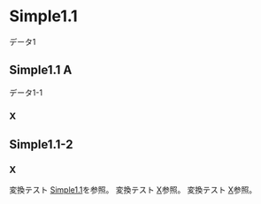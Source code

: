 <!-- test/data/simple1.md -->
# Simple1.1 <a id="SS_1"></a>
データ1

## Simple1.1 A <a id="SS_1_1"></a>
データ1-1

### X <a id="SS_1_1_1"></a>

## Simple1.1-2 <a id="SS_1_2"></a>
### X <a id="SS_1_2_1"></a>
変換テスト [Simple1.1](simple1_anchor.md#SS_1)を参照。
変換テスト [X](simple1_anchor.md#SS_1_1_1)参照。
変換テスト [X](simple3_anchor.md#SS_1_1_1)参照。
